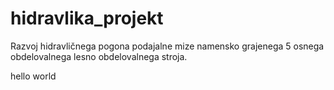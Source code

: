 # hidravlika_projekt
Razvoj hidravličnega pogona podajalne mize namensko grajenega 5 osnega obdelovalnega lesno obdelovalnega stroja.

hello world
